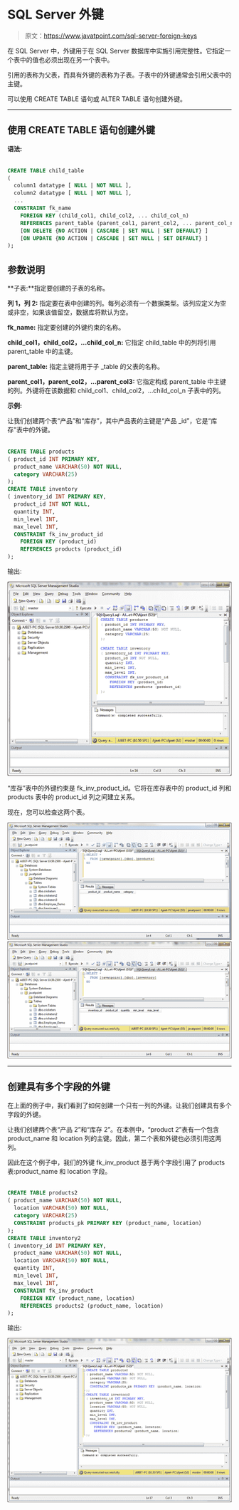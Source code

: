 # SQL Server 外键

> 原文：<https://www.javatpoint.com/sql-server-foreign-keys>

在 SQL Server 中，外键用于在 SQL Server 数据库中实施引用完整性。它指定一个表中的值也必须出现在另一个表中。

引用的表称为父表，而具有外键的表称为子表。子表中的外键通常会引用父表中的主键。

可以使用 CREATE TABLE 语句或 ALTER TABLE 语句创建外键。

* * *

## 使用 CREATE TABLE 语句创建外键

**语法:**

```sql

CREATE TABLE child_table
(
  column1 datatype [ NULL | NOT NULL ],
  column2 datatype [ NULL | NOT NULL ],
  ...
  CONSTRAINT fk_name
    FOREIGN KEY (child_col1, child_col2, ... child_col_n)
    REFERENCES parent_table (parent_col1, parent_col2, ... parent_col_n)
    [ON DELETE {NO ACTION | CASCADE | SET NULL | SET DEFAULT} ]
    [ON UPDATE {NO ACTION | CASCADE | SET NULL | SET DEFAULT} ] 
);

```

## 参数说明

**子表:**指定要创建的子表的名称。

**列 1，列 2:** 指定要在表中创建的列。每列必须有一个数据类型。该列应定义为空或非空，如果该值留空，数据库将默认为空。

**fk_name:** 指定要创建的外键约束的名称。

**child_col1，child_col2，...child_col_n:** 它指定 child_table 中的列将引用 parent_table 中的主键。

**parent_table:** 指定主键将用于子 _table 的父表的名称。

**parent_col1，parent_col2，...parent_col3:** 它指定构成 parent_table 中主键的列。外键将在该数据和 child_col1、child_col2，...child_col_n 子表中的列。

**示例:**

让我们创建两个表“产品”和“库存”，其中产品表的主键是“产品 _id”，它是“库存”表中的外键。

```sql

CREATE TABLE products
( product_id INT PRIMARY KEY,
  product_name VARCHAR(50) NOT NULL,
  category VARCHAR(25)
);
CREATE TABLE inventory
( inventory_id INT PRIMARY KEY,
  product_id INT NOT NULL,
  quantity INT,
  min_level INT,
  max_level INT,
  CONSTRAINT fk_inv_product_id
    FOREIGN KEY (product_id)
    REFERENCES products (product_id)
);

```

输出:

![SQL Server foreign key 1](img/feb56d8bf9d7a643caecf05772266476.png)

“库存”表中的外键约束是 fk_inv_product_id。它将在库存表中的 product_id 列和 products 表中的 product_id 列之间建立关系。

现在，您可以检查这两个表。

![SQL Server foreign key 2](img/453d2716ae2733d8efb1933f4c6a92b2.png) ![SQL Server foreign key 3](img/a699b28a54554684ccb883b28c545169.png)

* * *

## 创建具有多个字段的外键

在上面的例子中，我们看到了如何创建一个只有一列的外键。让我们创建具有多个字段的外键。

让我们创建两个表“产品 2”和“库存 2”。在本例中，“product 2”表有一个包含 product_name 和 location 列的主键。因此，第二个表和外键也必须引用这两列。

因此在这个例子中，我们的外键 fk_inv_product 基于两个字段引用了 products 表:product_name 和 location 字段。

```sql

CREATE TABLE products2
( product_name VARCHAR(50) NOT NULL,
  location VARCHAR(50) NOT NULL,
  category VARCHAR(25)
  CONSTRAINT products_pk PRIMARY KEY (product_name, location)
);
CREATE TABLE inventory2
( inventory_id INT PRIMARY KEY,
  product_name VARCHAR(50) NOT NULL,
  location VARCHAR(50) NOT NULL,
  quantity INT,
  min_level INT,
  max_level INT,
  CONSTRAINT fk_inv_product
    FOREIGN KEY (product_name, location)
    REFERENCES products2 (product_name, location)
);

```

输出:

![SQL Server foreign key 4](img/46d019ec4aaab6234086a9930f18f73d.png)